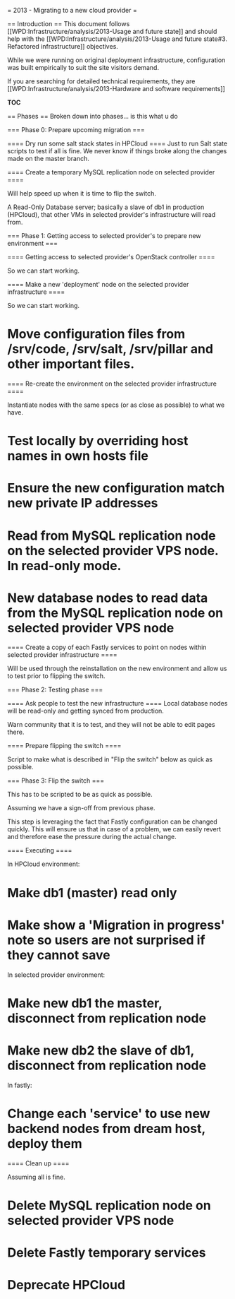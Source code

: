 = 2013 - Migrating to a new cloud provider =

== Introduction ==
This document follows [[WPD:Infrastructure/analysis/2013-Usage and future state]] and should help with the [[WPD:Infrastructure/analysis/2013-Usage and future state#3. Refactored infrastructure]] objectives.

While we were running on original deployment infrastructure, configuration was built empirically to suit the site visitors demand. 

If you are searching for detailed technical requirements, they are [[WPD:Infrastructure/analysis/2013-Hardware and software requirements]]

__TOC__

== Phases ==
Broken down into phases... is this what u do


=== Phase 0: Prepare upcoming migration ===

==== Dry run some salt stack states in HPCloud ====
Just to run Salt state scripts to test if all is fine. We never know if things broke along the changes made on the master branch.

==== Create a temporary MySQL replication node on selected provider ====

Will help speed up when it is time to flip the switch.

A Read-Only Database server; basically a slave of db1 in production (HPCloud), that other VMs in selected provider's infrastructure will read from.


===  Phase 1: Getting access to selected provider's to prepare new environment ===

==== Getting access to selected provider's OpenStack controller ====

So we can start working.


==== Make a new 'deployment' node on the selected provider infrastructure ====

So we can start working.

# Move configuration files from /srv/code, /srv/salt, /srv/pillar and other important files.

==== Re-create the environment on the selected provider infrastructure ====

Instantiate nodes with the same specs (or as close as possible) to what we have.

# Test locally by overriding host names in own hosts file
# Ensure the new configuration match new private IP addresses
# Read from MySQL replication node on the selected provider VPS node. In read-only mode.
# New database nodes to read data from the MySQL replication node on selected provider VPS node


==== Create a copy of each Fastly services to point on nodes within selected provider infrastructure ====

Will be used through the reinstallation on the new environment and allow us to test prior to flipping the switch.



=== Phase 2: Testing phase ===

==== Ask people to test the new infrastructure  ====
Local database nodes will be read-only and getting synced from production.

Warn community that it is to test, and they will not be able to edit pages there.

==== Prepare flipping the switch ====

Script to make what is described in "Flip the switch" below as quick as possible.


=== Phase 3: Flip the switch ===

This has to be scripted to be as quick as possible.

Assuming we have a sign-off from previous phase.

This step is leveraging the fact that Fastly configuration can be changed quickly. This will ensure us that in case of a problem, we can easily revert and therefore ease the pressure during the actual change.

==== Executing ====

In HPCloud environment:
# Make db1 (master) read only
# Make show a 'Migration in progress' note so users are not surprised if they cannot save

In selected provider environment:
# Make new db1 the master, disconnect from replication node 
# Make new db2 the slave of db1, disconnect from replication node

In fastly:
# Change each 'service' to use new backend nodes from dream host, deploy them


==== Clean up ====

Assuming all is fine.

# Delete MySQL replication node on selected provider VPS node 
# Delete Fastly temporary services
# Deprecate HPCloud